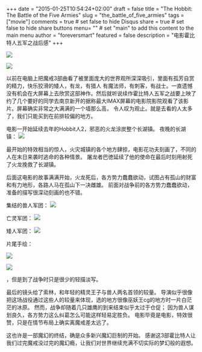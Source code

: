 +++
date = "2015-01-25T10:54:24+02:00"
draft = false
title = "The Hobbit: The Battle of the Five Armies"
slug = "the_battle_of_five_armies"
tags = ["movie"]
comments = true	# set false to hide Disqus
share = true	# set false to hide share buttons
menu= ""		# set "main" to add this content to the main menu
author = "foreversmart"
featured = false
description = "电影霍比特人五军之战后感"
+++

![](http://foreversmart.cc:7444/images/201911191.png)

![](http://foreversmart.cc:7444/images/201911192.png)

以前在电脑上把魔戒3部曲看了被里面庞大的世界观所深深吸引，里面有孤芳自赏的精力，快乐狡滑的矮人，有龙，有猎人
有魔法师，有刺客，有战士。一直遗憾没有机会在大屏幕上去欣赏这部神作。然后就听说续作霍比特人五军之战要上映了
约了几个要好的同学去南京新开的据称最大IMAX屏幕的电影院影院观看了该影片。屏幕确实非常之大满满的一个墙那么高，
令人叹为观止。就是去看的人太多了，我们只能买到在前排较偏的地方。
	
电影一开始延续去年的Hobbit人2，邪恶的火龙涂炭整个长湖镇。
夜晚的长湖镇：
![](http://foreversmart.cc:7444/images/201911193.png)

最开始的特效相当的惊人，火灾城镇的各个地方肆掠，电影花功夫刻画了，不同的人在末日来袭时逃命的各种情景。
屠龙者巴徳延续了他的使命在最后时刻用射死了火龙挽救了长湖镇。
	
后面这电影的故事满满开始，火龙死后，各方势力蠢蠢欲动，试图占有孤山的财富和有力地形，各路人马在孤山下一决雌雄。
前面对战争前的各方势力蠢蠢欲动，准备的描写很深动刻画的也不错。

集结的兽人军团：
![](http://foreversmart.cc:7444/images/201911194.png)

亡灵军团：
![](http://foreversmart.cc:7444/images/201911201.png)

矮人军团：
![](http://foreversmart.cc:7444/images/201911195.png)

片尾手绘：

![](http://foreversmart.cc:7444/images/201911196.png)

![](http://foreversmart.cc:7444/images/201911197.png)

，但是到了战争时只是很少的轻描淡写。


最后的镜头给了索林，和年轻的精灵王子与兽人两名首领的较量。
导演似乎很像把这场战役通过这些人的较量来体现，选的地方很像巫妖王cg的地方时一片白茫茫的冰原。
然而，战争却随着几只雄鹰的到来结束似乎太过于仓促；
因为兽人谋划良久，各方势力这么纠葛怎么可能这样轻易定胜负。
电影毕竟是电影，特效很赞，只是在情节布局上确实离魔戒差太远了。
	
这也许是一部魔幻的终结，确是众多新兴魔幻巨制的开始。
感谢这3部霍比特人让我们过完魔戒没过完的魔幻瘾，让我们对世界继续充满不切实际的梦幻般的遐想。

